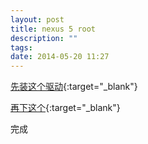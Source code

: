 ```yaml
---
layout: post
title: nexus 5 root
description: ""
tags:
date: 2014-05-20 11:27
---
```


[先装这个驱动](http://developer.android.com/sdk/win-usb.html){:target="_blank"}

[再下这个](http://autoroot.chainfire.eu/#fastboot){:target="_blank"}

完成
